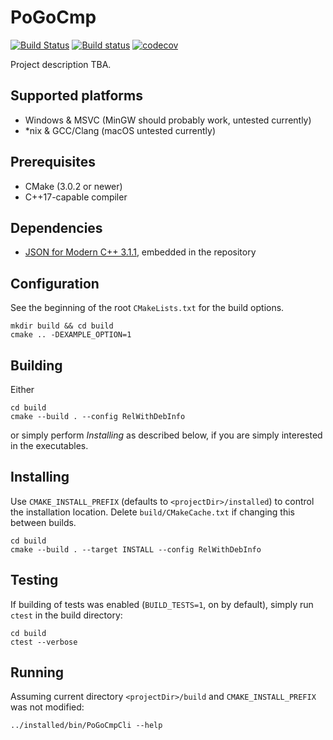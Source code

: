 # PoGoCmp

[![Build Status](https://travis-ci.org/Stinkfist0/PoGoCmp.svg?branch=master)](https://travis-ci.org/Stinkfist0/PoGoCmp)
[![Build status](https://ci.appveyor.com/api/projects/status/0w5ik8sbxfp95soy/branch/master?svg=true)](https://ci.appveyor.com/project/Stinkfist0/pogocmp/branch/master)
[![codecov](https://codecov.io/gh/Stinkfist0/PoGoCmp/branch/master/graph/badge.svg)](https://codecov.io/gh/Stinkfist0/PoGoCmp)

Project description TBA.

## Supported platforms
- Windows & MSVC (MinGW should probably work, untested currently)
- *nix & GCC/Clang (macOS untested currently)

## Prerequisites
- CMake (3.0.2 or newer)
- C++17-capable compiler

## Dependencies
 - [JSON for Modern C++ 3.1.1](https://github.com/nlohmann/json), embedded in the repository

## Configuration
See the beginning of the root `CMakeLists.txt` for the build options.
```
mkdir build && cd build
cmake .. -DEXAMPLE_OPTION=1
```

## Building

Either
```
cd build
cmake --build . --config RelWithDebInfo
```
or simply perform *Installing* as described below, if you are simply interested in the executables.

## Installing
 Use `CMAKE_INSTALL_PREFIX` (defaults to `<projectDir>/installed`) to control the installation location.
Delete `build/CMakeCache.txt` if changing this between builds.
```
cd build
cmake --build . --target INSTALL --config RelWithDebInfo
```

## Testing
If building of tests was enabled (`BUILD_TESTS=1`, on by default), simply run `ctest` in the build directory:
```
cd build
ctest --verbose
```

## Running
Assuming current directory `<projectDir>/build` and `CMAKE_INSTALL_PREFIX` was not modified:
```
../installed/bin/PoGoCmpCli --help
```

